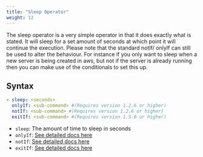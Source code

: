 ```yaml
---
title: "Sleep Operator"
weight: 12
---
```

The sleep operator is a very simple operator in that it does exactly what is stated.  It will sleep for a set amount of seconds at which point it will continue the execution.  Please note that the standard notIf/ onlyIf can still be used to alter 
the behaviour.  For instance if you only want to sleep when a new server is being created in aws, but not if the server is already running then you can make use of the conditionals to set this up.

## Syntax

```yaml
- sleep: <seconds>
  onlyIf: <sub-command> #(Requires version 1.2.6 or higher)
  notIf: <sub-command> #(Requires version 1.2.6 or higher)
  exitIf: <sub-command> #(Requires version 1.5.0 or higher)
```
* `sleep`: The amount of time to sleep in seconds
* `onlyIf`: [See detailed docs here](sub-commands)
* `notIf`: [See detailed docs here](sub-commands)
* `exitIf`: [See detailed docs here](sub-commands)
